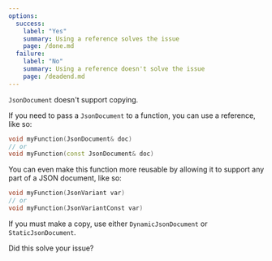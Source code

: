 ```yaml
---
options:
  success:
    label: "Yes"
    summary: Using a reference solves the issue
    page: /done.md
  failure:
    label: "No"
    summary: Using a reference doesn't solve the issue
    page: /deadend.md
---
```


`JsonDocument` doesn't support copying.

If you need to pass a `JsonDocument` to a function, you can use a reference, like so:

```c++
void myFunction(JsonDocument& doc)
// or
void myFunction(const JsonDocument& doc)
```

You can even make this function more reusable by allowing it to support any part of a JSON document, like so:

```c++
void myFunction(JsonVariant var)
// or
void myFunction(JsonVariantConst var)
```

If you must make a copy, use either `DynamicJsonDocument` or `StaticJsonDocument`.

Did this solve your issue?
